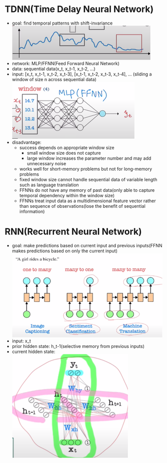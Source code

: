 # TDNN(Time Delay Neural Network)
- goal: find temporal patterns with shift-invariance
![](images/2023-04-20-15-18-28.png)
- network: MLP/FFNN(Feed Forward Neural Network)  
- data: sequential data(x_t, x_t-1, x_t-2, ...)  
- input: [x_t, x_t-1, x_t-2, x_t-3], [x_t-1, x_t-2, x_t-3, x_t-4], ... (sliding a window of size n across sequential data)  
![](images/![](2023-04-20-15-14-42.png).png)  
- disadvantage:
    - success depends on appropriate window size
        - small window size does not capture
        - large window increases the parameter number and may add unnecessary noise
    - works well for short-memory problems but not for long-memory problems
    - fixed window size cannot handle sequential data of variable length such as language translation
    - FFNNs do not have any memory of past data(only able to capture temporal dependency within the window size)
    - FFNNs treat input data as a multidimensional feature vector rather than sequence of observations(lose the benefit of sequential information)

# RNN(Recurrent Neural Network)
- goal: make predictions based on current input and previous inputs(FFNN makes predictions based on only the current input)
![](images/2023-04-20-15-47-49.png)
- input: x_t
- prior hidden state: h_t-1(selective memory from previous inputs)
- current hidden state: 
![](images/2023-04-20-16-21-29.png)